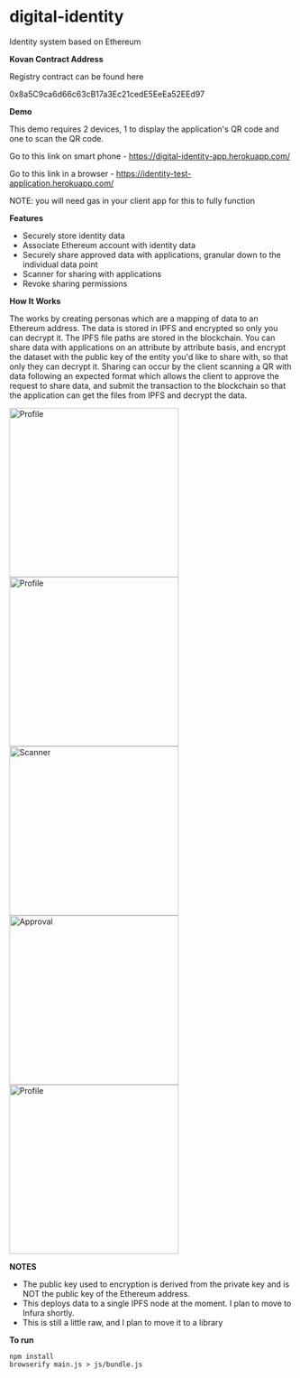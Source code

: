 # digital-identity
Identity system based on Ethereum

**Kovan Contract Address**

Registry contract can be found here

0x8a5C9ca6d66c63cB17a3Ec21cedE5EeEa52EEd97

**Demo** 

This demo requires 2 devices, 1 to display the application's QR code and one to scan the QR code.

Go to this link on smart phone - https://digital-identity-app.herokuapp.com/

Go to this link in a browser - https://identity-test-application.herokuapp.com/

NOTE: you will need gas in your client app for this to fully function

**Features** 

* Securely store identity data
* Associate Ethereum account with identity data
* Securely share approved data with applications, granular down to the individual data point
* Scanner for sharing with applications
* Revoke sharing permissions

**How It Works**

The works by creating personas which are a mapping of data to an Ethereum address.  The data is stored in IPFS and encrypted so only you can decrypt it.  The IPFS file paths are stored in the blockchain.  You can share data with applications on an attribute by attribute basis, and encrypt the dataset with the public key of the entity you'd like to share with, so that only they can decrypt it.  Sharing can occur by the client scanning a QR with data following an expected format which allows the client to approve the request to share data, and submit the transaction to the blockchain so that the application can get the files from IPFS and decrypt the data. 

<img alt="Profile" src="https://raw.githubusercontent.com/miller46/digital-identity/master/screenshots/profile1.png" width=300 />
<img alt="Profile" src="https://raw.githubusercontent.com/miller46/digital-identity/master/screenshots/profile2.png" width=300 />
<img alt="Scanner" src="https://raw.githubusercontent.com/miller46/digital-identity/master/screenshots/scanner.png" width=300 />
<img alt="Approval" src="https://raw.githubusercontent.com/miller46/digital-identity/master/screenshots/confirmation.png" width=300 />
<img alt="Profile" src="https://raw.githubusercontent.com/miller46/digital-identity/master/screenshots/success.png" width=300 />

**NOTES**

* The public key used to encryption is derived from the private key and is NOT the public key of the Ethereum address.
* This deploys data to a single IPFS node at the moment.  I plan to move to Infura shortly.
* This is still a little raw, and I plan to move it to a library

**To run** 

    npm install
    browserify main.js > js/bundle.js
